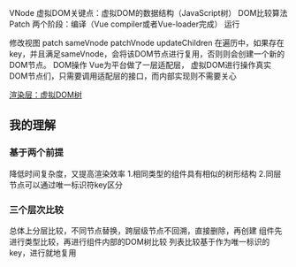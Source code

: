 VNode
虚拟DOM关键点：虚拟DOM的数据结构（JavaScript树） DOM比较算法 Patch
       两个阶段：编译（Vue compiler或者Vue-loader完成） 运行


修改视图
patch
sameVnode
patchVnode
updateChildren
  在遍历中，如果存在key，并且满足sameVnode，会将该DOM节点进行复用，否则则会创建一个新的DOM节点。
DOM操作
  Vue为平台做了一层适配层，
  虚拟DOM进行操作真实DOM节点们，只需要调用适配层的接口，而内部实现则不需要关心


[渲染层：虚拟DOM树](https://etianqq.gitbooks.io/vue2/content/virtualdom.html)


## 我的理解 ##
### 基于两个前提 ###
降低时间复杂度，又提高渲染效率
1.相同类型的组件具有相似的树形结构
2.同层节点可以通过唯一标识符key区分

### 三个层次比较 ###
总体上分层比较，不同节点替换，跨层级节点不回溯，直接删除，再创建
组件先进行类型比较，再进行组件内部的DOM树比较
列表比较基于作为唯一标识的key，进行就地复用




